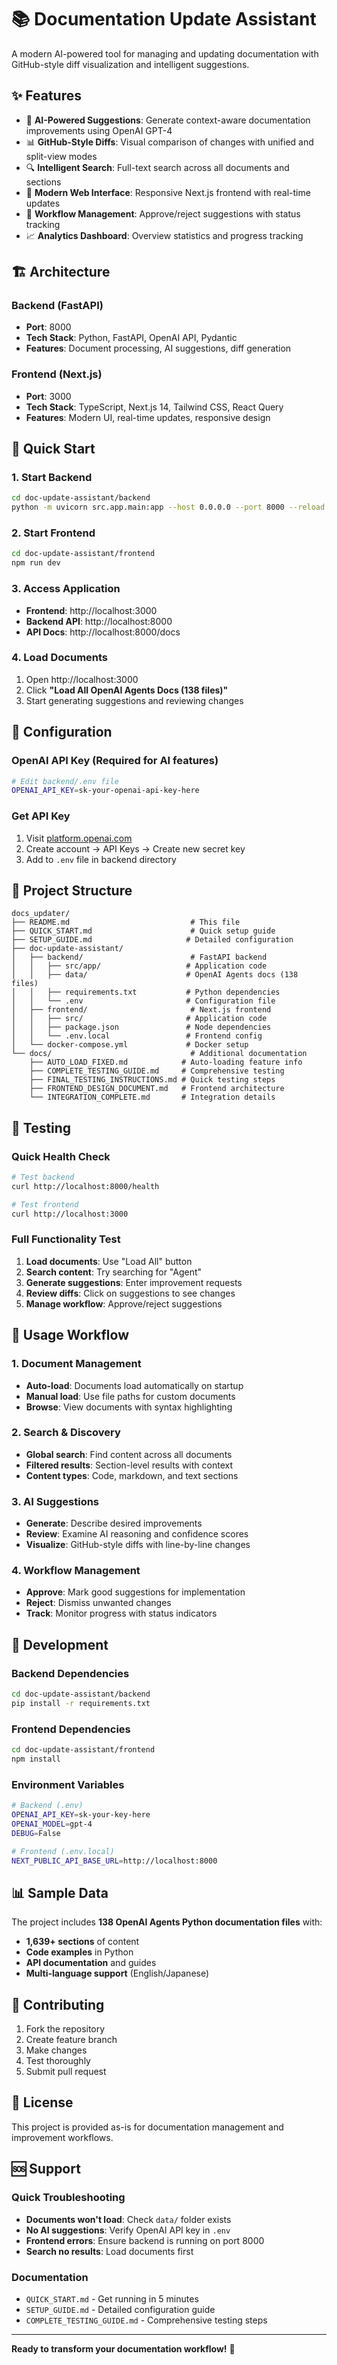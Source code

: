 # 📚 Documentation Update Assistant

A modern AI-powered tool for managing and updating documentation with GitHub-style diff visualization and intelligent suggestions.

## ✨ Features

- 🤖 **AI-Powered Suggestions**: Generate context-aware documentation improvements using OpenAI GPT-4
- 📊 **GitHub-Style Diffs**: Visual comparison of changes with unified and split-view modes
- 🔍 **Intelligent Search**: Full-text search across all documents and sections
- 📱 **Modern Web Interface**: Responsive Next.js frontend with real-time updates
- 🔄 **Workflow Management**: Approve/reject suggestions with status tracking
- 📈 **Analytics Dashboard**: Overview statistics and progress tracking

## 🏗️ Architecture

### Backend (FastAPI)
- **Port**: 8000
- **Tech Stack**: Python, FastAPI, OpenAI API, Pydantic
- **Features**: Document processing, AI suggestions, diff generation

### Frontend (Next.js)
- **Port**: 3000  
- **Tech Stack**: TypeScript, Next.js 14, Tailwind CSS, React Query
- **Features**: Modern UI, real-time updates, responsive design

## 🚀 Quick Start

### 1. Start Backend
```bash
cd doc-update-assistant/backend
python -m uvicorn src.app.main:app --host 0.0.0.0 --port 8000 --reload
```

### 2. Start Frontend
```bash
cd doc-update-assistant/frontend
npm run dev
```

### 3. Access Application
- **Frontend**: http://localhost:3000
- **Backend API**: http://localhost:8000
- **API Docs**: http://localhost:8000/docs

### 4. Load Documents
1. Open http://localhost:3000
2. Click **"Load All OpenAI Agents Docs (138 files)"**
3. Start generating suggestions and reviewing changes

## 🔑 Configuration

### OpenAI API Key (Required for AI features)
```bash
# Edit backend/.env file
OPENAI_API_KEY=sk-your-openai-api-key-here
```

### Get API Key
1. Visit [platform.openai.com](https://platform.openai.com)
2. Create account → API Keys → Create new secret key
3. Add to `.env` file in backend directory

## 📁 Project Structure

```
docs_updater/
├── README.md                           # This file
├── QUICK_START.md                      # Quick setup guide
├── SETUP_GUIDE.md                     # Detailed configuration
├── doc-update-assistant/
│   ├── backend/                        # FastAPI backend
│   │   ├── src/app/                   # Application code
│   │   ├── data/                      # OpenAI Agents docs (138 files)
│   │   ├── requirements.txt           # Python dependencies
│   │   └── .env                       # Configuration file
│   ├── frontend/                       # Next.js frontend
│   │   ├── src/                       # Application code
│   │   ├── package.json               # Node dependencies
│   │   └── .env.local                 # Frontend config
│   └── docker-compose.yml             # Docker setup
└── docs/                               # Additional documentation
    ├── AUTO_LOAD_FIXED.md            # Auto-loading feature info
    ├── COMPLETE_TESTING_GUIDE.md     # Comprehensive testing
    ├── FINAL_TESTING_INSTRUCTIONS.md # Quick testing steps
    ├── FRONTEND_DESIGN_DOCUMENT.md   # Frontend architecture
    └── INTEGRATION_COMPLETE.md       # Integration details
```

## 🧪 Testing

### Quick Health Check
```bash
# Test backend
curl http://localhost:8000/health

# Test frontend
curl http://localhost:3000
```

### Full Functionality Test
1. **Load documents**: Use "Load All" button
2. **Search content**: Try searching for "Agent"
3. **Generate suggestions**: Enter improvement requests
4. **Review diffs**: Click on suggestions to see changes
5. **Manage workflow**: Approve/reject suggestions

## 📖 Usage Workflow

### 1. Document Management
- **Auto-load**: Documents load automatically on startup
- **Manual load**: Use file paths for custom documents
- **Browse**: View documents with syntax highlighting

### 2. Search & Discovery
- **Global search**: Find content across all documents
- **Filtered results**: Section-level results with context
- **Content types**: Code, markdown, and text sections

### 3. AI Suggestions
- **Generate**: Describe desired improvements
- **Review**: Examine AI reasoning and confidence scores
- **Visualize**: GitHub-style diffs with line-by-line changes

### 4. Workflow Management
- **Approve**: Mark good suggestions for implementation
- **Reject**: Dismiss unwanted changes
- **Track**: Monitor progress with status indicators

## 🔧 Development

### Backend Dependencies
```bash
cd doc-update-assistant/backend
pip install -r requirements.txt
```

### Frontend Dependencies
```bash
cd doc-update-assistant/frontend
npm install
```

### Environment Variables
```bash
# Backend (.env)
OPENAI_API_KEY=sk-your-key-here
OPENAI_MODEL=gpt-4
DEBUG=False

# Frontend (.env.local)
NEXT_PUBLIC_API_BASE_URL=http://localhost:8000
```

## 📊 Sample Data

The project includes **138 OpenAI Agents Python documentation files** with:
- **1,639+ sections** of content
- **Code examples** in Python
- **API documentation** and guides
- **Multi-language support** (English/Japanese)

## 🤝 Contributing

1. Fork the repository
2. Create feature branch
3. Make changes
4. Test thoroughly
5. Submit pull request

## 📝 License

This project is provided as-is for documentation management and improvement workflows.

## 🆘 Support

### Quick Troubleshooting
- **Documents won't load**: Check `data/` folder exists
- **No AI suggestions**: Verify OpenAI API key in `.env`
- **Frontend errors**: Ensure backend is running on port 8000
- **Search no results**: Load documents first

### Documentation
- `QUICK_START.md` - Get running in 5 minutes
- `SETUP_GUIDE.md` - Detailed configuration guide
- `COMPLETE_TESTING_GUIDE.md` - Comprehensive testing steps

---

**Ready to transform your documentation workflow!** 🚀